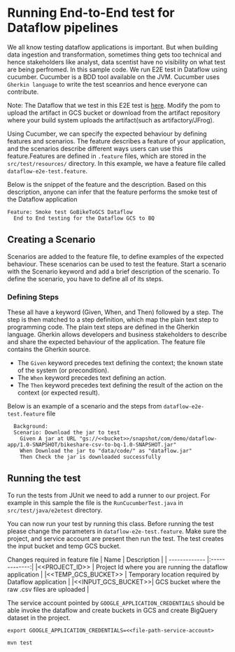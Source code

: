 # Running End-to-End test for Dataflow pipelines

We all know testing dataflow applications is important. But when building data ingestion and transformation, sometimes thing gets too technical and hence stakeholders like analyst, data scentist have no visibility on what test are being perfromed. In this sample code. We run E2E test in Dataflow using cucumber. Cucumber is a BDD tool available on the JVM. Cucumber uses `Gherkin language` to write the test sceanrios and hence everyone can contribute.

Note: The Dataflow that we test in this E2E test is [here](https://github.com/bipinupd/professional-services/tree/dataflow-cloud-run/examples/dataflow-cloud-run/dataflowApp). Modify the pom to upload the artifact in GCS bucket or download from the artifact repository where your build system uploads the artifact(such as artifactory/JFrog).

Using Cucumber, we can specify the expected behaviour by defining features and scenarios. The feature describes a feature of your application, and the scenarios describe different ways users can use this feature.Features are defined in `.feature` files, which are stored in the `src/test/resources/` directory. In this example, we have a feature file called `dataflow-e2e-test.feature`.

Below is the snippet of the feature and the description. Based on this description, anyone can infer that the feature performs the smoke test of the Dataflow application

```
Feature: Smoke test GoBikeToGCS Dataflow
  End to End testing for the Dataflow GCS to BQ
```
## Creating a Scenario

Scenarios are added to the feature file, to define examples of the expected behaviour. These scenarios can be used to test the feature. Start a scenario with the Scenario keyword and add a brief description of the scenario. To define the scenario, you have to define all of its steps.
### Defining Steps

These all have a keyword (Given, When, and Then) followed by a step. The step is then matched to a step definition, which map the plain text step to programming code.
The plain text steps are defined in the Gherkin language. Gherkin allows developers and business stakeholders to describe and share the expected behaviour of the application.
The feature file contains the Gherkin source.
- The `Given` keyword precedes text defining the context; the known state of the system (or precondition).
- The `When` keyword precedes text defining an action.
- The `Then` keyword precedes text defining the result of the action on the context (or expected result).


Below is an example of a scenario and the steps from `dataflow-e2e-test.feature` file

```
  Background:
  Scenario: Download the jar to test
    Given A jar at URL "gs://<<bucket>>/snapshot/com/demo/dataflow-app/1.0-SNAPSHOT/bikeshare-csv-to-bq-1.0-SNAPSHOT.jar"
    When Download the jar to "data/code/" as "dataflow.jar"
    Then Check the jar is downloaded successfully
```

## Running the test
To run the tests from JUnit we need to add a runner to our project. For example in this sample the file is the `RunCucumberTest.java` in `src/test/java/e2etest` directory.

You can now run your test by running this class. Before running the test please change the parameters in `dataflow-e2e-test.feature`. Make sure the project, and service account are present then run the test. The test creates the input bucket and temp GCS bucket.

Changes required in feature file
 |  Name  | Description   |
 | ------------- |:-------------:|
 |<<PROJECT_ID>> | Project Id where you are running the dataflow application |
|<<TEMP_GCS_BUCKET>> | Temporary location required by Dataflow application |
|<<INPUT_GCS_BUCKET>>| GCS bucket where the raw .csv files are uploaded |

The service account pointed by `GOOGLE_APPLICATION_CREDENTIALS` should be able invoke the dataflow and create buckets in GCS and create BigQuery dataset in the project.

 `export GOOGLE_APPLICATION_CREDENTIALS=<<file-path-service-account>`

`mvn test`